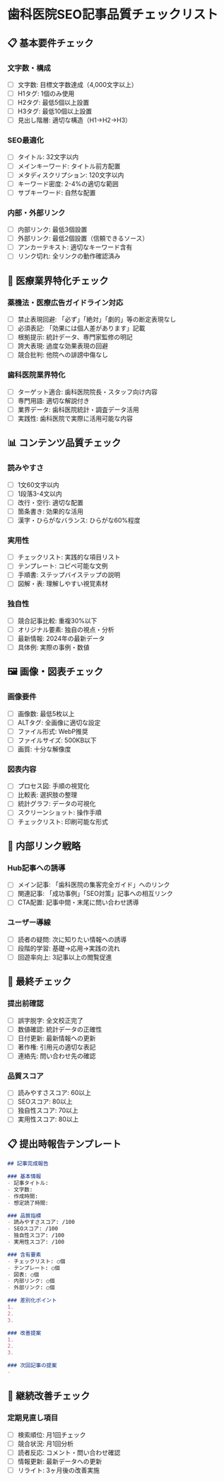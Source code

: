 # 歯科医院SEO記事品質チェックリスト

## 📋 基本要件チェック

### 文字数・構成
- [ ] 文字数: 目標文字数達成（4,000文字以上）
- [ ] H1タグ: 1個のみ使用
- [ ] H2タグ: 最低5個以上設置
- [ ] H3タグ: 最低10個以上設置
- [ ] 見出し階層: 適切な構造（H1→H2→H3）

### SEO最適化
- [ ] タイトル: 32文字以内
- [ ] メインキーワード: タイトル前方配置
- [ ] メタディスクリプション: 120文字以内
- [ ] キーワード密度: 2-4%の適切な範囲
- [ ] サブキーワード: 自然な配置

### 内部・外部リンク
- [ ] 内部リンク: 最低3個設置
- [ ] 外部リンク: 最低2個設置（信頼できるソース）
- [ ] アンカーテキスト: 適切なキーワード含有
- [ ] リンク切れ: 全リンクの動作確認済み

## 🏥 医療業界特化チェック

### 薬機法・医療広告ガイドライン対応
- [ ] 禁止表現回避: 「必ず」「絶対」「劇的」等の断定表現なし
- [ ] 必須表記: 「効果には個人差があります」記載
- [ ] 根拠提示: 統計データ、専門家監修の明記
- [ ] 誇大表現: 過度な効果表現の回避
- [ ] 競合批判: 他院への誹謗中傷なし

### 歯科医院業界特化
- [ ] ターゲット適合: 歯科医院院長・スタッフ向け内容
- [ ] 専門用語: 適切な解説付き
- [ ] 業界データ: 歯科医院統計・調査データ活用
- [ ] 実践性: 歯科医院で実際に活用可能な内容

## 📊 コンテンツ品質チェック

### 読みやすさ
- [ ] 1文60文字以内
- [ ] 1段落3-4文以内
- [ ] 改行・空行: 適切な配置
- [ ] 箇条書き: 効果的な活用
- [ ] 漢字・ひらがなバランス: ひらがな60%程度

### 実用性
- [ ] チェックリスト: 実践的な項目リスト
- [ ] テンプレート: コピペ可能な文例
- [ ] 手順書: ステップバイステップの説明
- [ ] 図解・表: 理解しやすい視覚素材

### 独自性
- [ ] 競合記事比較: 重複30%以下
- [ ] オリジナル要素: 独自の視点・分析
- [ ] 最新情報: 2024年の最新データ
- [ ] 具体例: 実際の事例・数値

## 🖼️ 画像・図表チェック

### 画像要件
- [ ] 画像数: 最低5枚以上
- [ ] ALTタグ: 全画像に適切な設定
- [ ] ファイル形式: WebP推奨
- [ ] ファイルサイズ: 500KB以下
- [ ] 画質: 十分な解像度

### 図表内容
- [ ] プロセス図: 手順の視覚化
- [ ] 比較表: 選択肢の整理
- [ ] 統計グラフ: データの可視化
- [ ] スクリーンショット: 操作手順
- [ ] チェックリスト: 印刷可能な形式

## 🔗 内部リンク戦略

### Hub記事への誘導
- [ ] メイン記事: 「歯科医院の集客完全ガイド」へのリンク
- [ ] 関連記事: 「成功事例」「SEO対策」記事への相互リンク
- [ ] CTA配置: 記事中間・末尾に問い合わせ誘導

### ユーザー導線
- [ ] 読者の疑問: 次に知りたい情報への誘導
- [ ] 段階的学習: 基礎→応用→実践の流れ
- [ ] 回遊率向上: 3記事以上の閲覧促進

## 📝 最終チェック

### 提出前確認
- [ ] 誤字脱字: 全文校正完了
- [ ] 数値確認: 統計データの正確性
- [ ] 日付更新: 最新情報への更新
- [ ] 著作権: 引用元の適切な表記
- [ ] 連絡先: 問い合わせ先の確認

### 品質スコア
- [ ] 読みやすさスコア: 60以上
- [ ] SEOスコア: 80以上
- [ ] 独自性スコア: 70以上
- [ ] 実用性スコア: 80以上

## 📋 提出時報告テンプレート

```markdown
## 記事完成報告

### 基本情報
- 記事タイトル: 
- 文字数: 
- 作成時間: 
- 想定読了時間: 

### 品質指標
- 読みやすさスコア: /100
- SEOスコア: /100
- 独自性スコア: /100
- 実用性スコア: /100

### 含有要素
- チェックリスト: ○個
- テンプレート: ○個
- 図表: ○個
- 内部リンク: ○個
- 外部リンク: ○個

### 差別化ポイント
1. 
2. 
3. 

### 改善提案
1. 
2. 
3. 

### 次回記事の提案
- 
```

## 🔄 継続改善チェック

### 定期見直し項目
- [ ] 検索順位: 月1回チェック
- [ ] 競合状況: 月1回分析
- [ ] 読者反応: コメント・問い合わせ確認
- [ ] 情報更新: 最新データへの更新
- [ ] リライト: 3ヶ月後の改善実施